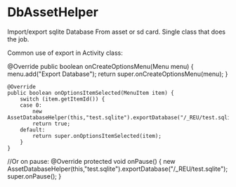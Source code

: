 DbAssetHelper
=============

Import/export sqlite Database From asset or sd card. Single class that does the job.

Common use of export in Activity class:


  @Override
	public boolean onCreateOptionsMenu(Menu menu) {
		menu.add("Export Database");
		return super.onCreateOptionsMenu(menu);
	}

	@Override
	public boolean onOptionsItemSelected(MenuItem item) {
		switch (item.getItemId()) {
		case 0:
			new AssetDatabaseHelper(this,"test.sqlite").exportDatabase("/_REU/test.sqlite");
			return true;
		default:
			return super.onOptionsItemSelected(item);
		}
	}
  
  
  //Or on pause:
  @Override
	protected void onPause() {
  	new AssetDatabaseHelper(this,"test.sqlite").exportDatabase("/_REU/test.sqlite");
		super.onPause();
	}
